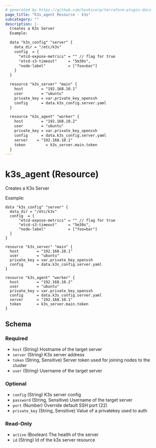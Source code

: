 ```yaml
---
# generated by https://github.com/hashicorp/terraform-plugin-docs
page_title: "k3s_agent Resource - k3s"
subcategory: ""
description: |-
  Creates a K3s Server
  Example:

  data "k3s_config" "server" {
    data_dir = "/etc/k3s"
    config  = {
  	  "etcd-expose-metrics" = "" // flag for true
  	  "etcd-s3-timeout"     = "5m30s",
  	  "node-label"		    = ["foo=bar"]
    }
  }

  resource "k3s_server" "main" {
    host        = "192.168.10.1"
    user        = "ubuntu"
    private_key = var.private_key_openssh
    config      = data.k3s_config.server.yaml
  }

  resource "k3s_agent" "worker" {
    host        = "192.168.10.2"
    user        = "ubuntu"
    private_key = var.private_key_openssh
    config      = data.k3s_config.server.yaml
    server	  = "192.168.10.1"
    token		  = k3s_server.main.token
  }
---
```


# k3s_agent (Resource)

Creates a K3s Server

Example:

```hcl
data "k3s_config" "server" {
  data_dir = "/etc/k3s"
  config  = {
	  "etcd-expose-metrics" = "" // flag for true
	  "etcd-s3-timeout"     = "5m30s",
	  "node-label"		    = ["foo=bar"]
  }
}

resource "k3s_server" "main" {
  host        = "192.168.10.1"
  user        = "ubuntu"
  private_key = var.private_key_openssh
  config      = data.k3s_config.server.yaml
}

resource "k3s_agent" "worker" {
  host        = "192.168.10.2"
  user        = "ubuntu"
  private_key = var.private_key_openssh
  config      = data.k3s_config.server.yaml
  server	  = "192.168.10.1"
  token		  = k3s_server.main.token
}
```



<!-- schema generated by tfplugindocs -->
## Schema

### Required

- `host` (String) Hostname of the target server
- `server` (String) K3s server address
- `token` (String, Sensitive) Server token used for joining nodes to the cluster
- `user` (String) Username of the target server

### Optional

- `config` (String) K3s server config
- `password` (String, Sensitive) Username of the target server
- `port` (Number) Override default SSH port (22)
- `private_key` (String, Sensitive) Value of a privatekey used to auth

### Read-Only

- `active` (Boolean) The health of the server
- `id` (String) Id of the k3s server resource
